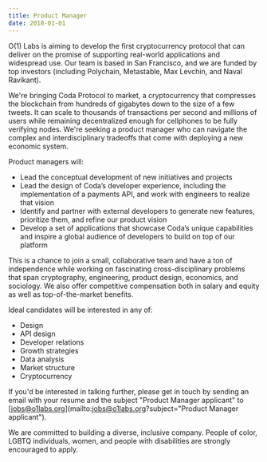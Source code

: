 ```yaml
---
title: Product Manager
date: 2018-01-01
---
```

O(1) Labs is aiming to develop the first cryptocurrency protocol that can deliver on the promise of supporting real-world applications and widespread use. Our team is based in San Francisco, and we are funded by top investors (including Polychain, Metastable, Max Levchin, and Naval Ravikant).

We're bringing Coda Protocol to market, a cryptocurrency that compresses the blockchain from hundreds of gigabytes down to the size of a few tweets. It can scale to thousands of transactions per second and millions of users while remaining decentralized enough for cellphones to be fully verifying nodes. We're seeking a product manager who can navigate the complex and interdisciplinary tradeoffs that come with deploying a new economic system.

Product managers will:

* Lead the conceptual development of new initiatives and projects
* Lead the design of Coda’s developer experience, including the implementation of a payments API, and work with engineers to realize that vision
* Identify and partner with external developers to generate new features, prioritize them, and refine our product vision
* Develop a set of applications that showcase Coda’s unique capabilities and inspire a global audience of developers to build on top of our platform

This is a chance to join a small, collaborative team and have a ton of independence while working on fascinating cross-disciplinary problems that span cryptography, engineering, product design, economics, and sociology. We also offer competitive compensation both in salary and equity as well as top-of-the-market benefits.

Ideal candidates will be interested in any of:

* Design
* API design
* Developer relations
* Growth strategies
* Data analysis
* Market structure
* Cryptocurrency

If you'd be interested in talking further, please get in touch by sending an email with your resume and the subject "Product Manager applicant" to [jobs@o1labs.org](mailto:jobs@o1labs.org?subject="Product Manager applicant").

We are committed to building a diverse, inclusive company. People of color, LGBTQ individuals, women, and people with disabilities are strongly encouraged to apply.

